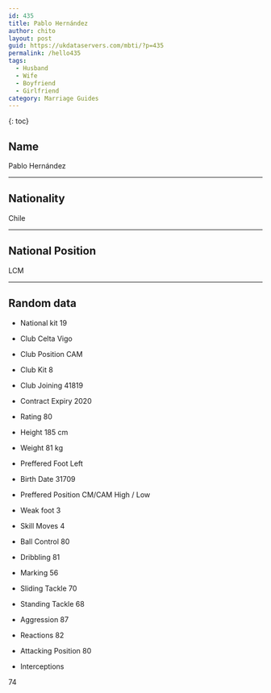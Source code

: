 ```yaml
---
id: 435
title: Pablo Hernández
author: chito
layout: post
guid: https://ukdataservers.com/mbti/?p=435
permalink: /hello435
tags:
  - Husband
  - Wife
  - Boyfriend
  - Girlfriend
category: Marriage Guides
---
```



{: toc}

## Name  
Pablo Hernández 

* * *

## Nationality  
Chile 

* * *

## National Position  
LCM 

* * *

## Random data 

  * National kit 
19 

  * Club 
Celta Vigo 

  * Club Position 
CAM 

  * Club Kit 
8 

  * Club Joining 
41819 

  * Contract Expiry 
2020 

  * Rating 
80 

  * Height 
185 cm 

  * Weight 
81 kg 

  * Preffered Foot 
Left 

  * Birth Date 
31709 

  * Preffered Position 
CM/CAM High / Low 

  * Weak foot 
3 

  * Skill Moves 
4 

  * Ball Control 
80 

  * Dribbling 
81 

  * Marking 
56 

  * Sliding Tackle 
70 

  * Standing Tackle 
68 

  * Aggression 
87 

  * Reactions 
82 

  * Attacking Position 
80 

  * Interceptions 

74